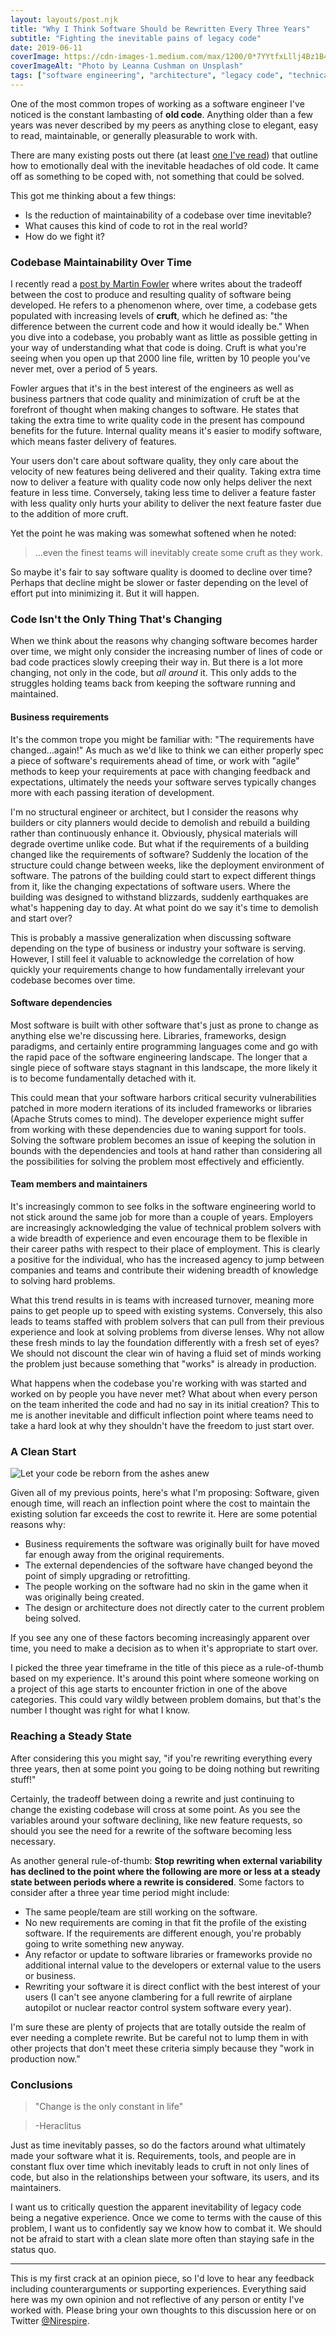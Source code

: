 ```yaml
---
layout: layouts/post.njk
title: "Why I Think Software Should be Rewritten Every Three Years"
subtitle: "Fighting the inevitable pains of legacy code"
date: 2019-06-11
coverImage: https://cdn-images-1.medium.com/max/1200/0*7YYtfxLllj4Bz1B4
coverImageAlt: "Photo by Leanna Cushman on Unsplash"
tags: ["software engineering", "architecture", "legacy code", "technical debt"]
---
```


One of the most common tropes of working as a software engineer I've noticed is the constant lambasting of **old code**. Anything older than a few years was never described by my peers as anything close to elegant, easy to read, maintainable, or generally pleasurable to work with.

There are many existing posts out there (at least [one I've read](https://medium.com/@way/rage-against-the-codebase-programmers-and-negativity-d7d6b968e5f3)) that outline how to emotionally deal with the inevitable headaches of old code. It came off as something to be coped with, not something that could be solved.

This got me thinking about a few things:

* Is the reduction of maintainability of a codebase over time inevitable?
* What causes this kind of code to rot in the real world?
* How do we fight it?

### Codebase Maintainability Over Time

I recently read a [post by Martin Fowler](https://martinfowler.com/articles/is-quality-worth-cost.html) where writes about the tradeoff between the cost to produce and resulting quality of software being developed. He refers to a phenomenon where, over time, a codebase gets populated with increasing levels of **cruft**, which he defined as: "the difference between the current code and how it would ideally be." When you dive into a codebase, you probably want as little as possible getting in your way of understanding what that code is doing. Cruft is what you're seeing when you open up that 2000 line file, written by 10 people you've never met, over a period of 5 years.

Fowler argues that it's in the best interest of the engineers as well as business partners that code quality and minimization of cruft be at the forefront of thought when making changes to software. He states that taking the extra time to write quality code in the present has compound benefits for the future. Internal quality means it's easier to modify software, which means faster delivery of features.

Your users don't care about software quality, they only care about the velocity of new features being delivered and their quality. Taking extra time now to deliver a feature with quality code now only helps deliver the next feature in less time. Conversely, taking less time to deliver a feature faster with less quality only hurts your ability to deliver the next feature faster due to the addition of more cruft.

Yet the point he was making was somewhat softened when he noted:

> …even the finest teams will inevitably create some cruft as they work.

So maybe it's fair to say software quality is doomed to decline over time? Perhaps that decline might be slower or faster depending on the level of effort put into minimizing it. But it will happen.

### Code Isn't the Only Thing That's Changing

When we think about the reasons why changing software becomes harder over time, we might only consider the increasing number of lines of code or bad code practices slowly creeping their way in. But there is a lot more changing, not only in the code, but *all around* it. This only adds to the struggles holding teams back from keeping the software running and maintained.

#### Business requirements

It's the common trope you might be familiar with: "The requirements have changed…again!" As much as we'd like to think we can either properly spec a piece of software's requirements ahead of time, or work with "agile" methods to keep your requirements at pace with changing feedback and expectations, ultimately the needs your software serves typically changes more with each passing iteration of development.

I'm no structural engineer or architect, but I consider the reasons why builders or city planners would decide to demolish and rebuild a building rather than continuously enhance it. Obviously, physical materials will degrade overtime unlike code. But what if the requirements of a building changed like the requirements of software? Suddenly the location of the structure could change between weeks, like the deployment environment of software. The patrons of the building could start to expect different things from it, like the changing expectations of software users. Where the building was designed to withstand blizzards, suddenly earthquakes are what's happening day to day. At what point do we say it's time to demolish and start over?

This is probably a massive generalization when discussing software depending on the type of business or industry your software is serving. However, I still feel it valuable to acknowledge the correlation of how quickly your requirements change to how fundamentally irrelevant your codebase becomes over time.

#### Software dependencies

Most software is built with other software that's just as prone to change as anything else we're discussing here. Libraries, frameworks, design paradigms, and certainly entire programming languages come and go with the rapid pace of the software engineering landscape. The longer that a single piece of software stays stagnant in this landscape, the more likely it is to become fundamentally detached with it.

This could mean that your software harbors critical security vulnerabilities patched in more modern iterations of its included frameworks or libraries (Apache Struts comes to mind). The developer experience might suffer from working with these dependencies due to waning support for tools. Solving the software problem becomes an issue of keeping the solution in bounds with the dependencies and tools at hand rather than considering all the possibilities for solving the problem most effectively and efficiently.

#### Team members and maintainers

It's increasingly common to see folks in the software engineering world to not stick around the same job for more than a couple of years. Employers are increasingly acknowledging the value of technical problem solvers with a wide breadth of experience and even encourage them to be flexible in their career paths with respect to their place of employment. This is clearly a positive for the individual, who has the increased agency to jump between companies and teams and contribute their widening breadth of knowledge to solving hard problems.

What this trend results in is teams with increased turnover, meaning more pains to get people up to speed with existing systems. Conversely, this also leads to teams staffed with problem solvers that can pull from their previous experience and look at solving problems from diverse lenses. Why not allow these fresh minds to lay the foundation differently with a fresh set of eyes? We should not discount the clear win of having a fluid set of minds working the problem just because something that "works" is already in production.

What happens when the codebase you're working with was started and worked on by people you have never met? What about when every person on the team inherited the code and had no say in its initial creation? This to me is another inevitable and difficult inflection point where teams need to take a hard look at why they shouldn't have the freedom to just start over.

### A Clean Start

![Let your code be reborn from the ashes anew](https://cdn-images-1.medium.com/max/800/1*pp9ITHW9tW79mxsqk3BOCw.gif)

Given all of my previous points, here's what I'm proposing: Software, given enough time, will reach an inflection point where the cost to maintain the existing solution far exceeds the cost to rewrite it. Here are some potential reasons why:

* Business requirements the software was originally built for have moved far enough away from the original requirements.
* The external dependencies of the software have changed beyond the point of simply upgrading or retrofitting.
* The people working on the software had no skin in the game when it was originally being created.
* The design or architecture does not directly cater to the current problem being solved.

If you see any one of these factors becoming increasingly apparent over time, you need to make a decision as to when it's appropriate to start over.

I picked the three year timeframe in the title of this piece as a rule-of-thumb based on my experience. It's around this point where someone working on a project of this age starts to encounter friction in one of the above categories. This could vary wildly between problem domains, but that's the number I thought was right for what I know.

### Reaching a Steady State

After considering this you might say, "if you're rewriting everything every three years, then at some point you going to be doing nothing but rewriting stuff!"

Certainly, the tradeoff between doing a rewrite and just continuing to change the existing codebase will cross at some point. As you see the variables around your software declining, like new feature requests, so should you see the need for a rewrite of the software becoming less necessary.

As another general rule-of-thumb: **Stop rewriting when external variability has declined to the point where the following are more or less at a steady state between periods where a rewrite is considered**. Some factors to consider after a three year time period might include:

* The same people/team are still working on the software.
* No new requirements are coming in that fit the profile of the existing software. If the requirements are different enough, you're probably going to write something new anyway.
* Any refactor or update to software libraries or frameworks provide no additional internal value to the developers or external value to the users or business.
* Rewriting your software it is direct conflict with the best interest of your users (I can't see anyone clambering for a full rewrite of airplane autopilot or nuclear reactor control system software every year).

I'm sure these are plenty of projects that are totally outside the realm of ever needing a complete rewrite. But be careful not to lump them in with other projects that don't meet these criteria simply because they "work in production now."

### Conclusions

> "Change is the only constant in life"

> -Heraclitus

Just as time inevitably passes, so do the factors around what ultimately made your software what it is. Requirements, tools, and people are in constant flux over time which inevitably leads to cruft in not only lines of code, but also in the relationships between your software, its users, and its maintainers.

I want us to critically question the apparent inevitability of legacy code being a negative experience. Once we come to terms with the cause of this problem, I want us to confidently say we know how to combat it. We should not be afraid to start with a clean slate more often than staying safe in the status quo.

---

This is my first crack at an opinion piece, so I'd love to hear any feedback including counterarguments or supporting experiences. Everything said here was my own opinion and not reflective of any person or entity I've worked with. Please bring your own thoughts to this discussion here or on Twitter [@Nirespire](https://twitter.com/Nirespire).